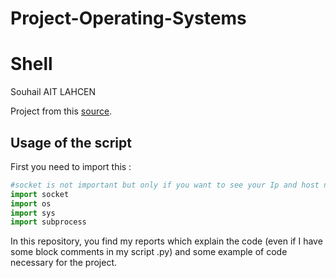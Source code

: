 # Project-Operating-Systems
# Shell

Souhail AIT LAHCEN 

Project from this [source](https://vqhuy.github.io/teaching/linux/project).

## Usage of the script

First you need to import this :

```py
#socket is not important but only if you want to see your Ip and host name
import socket
import os
import sys
import subprocess
```

In this repository, you find my reports which explain the code (even if I have some block comments in my script .py) and some example of code necessary for the project.
